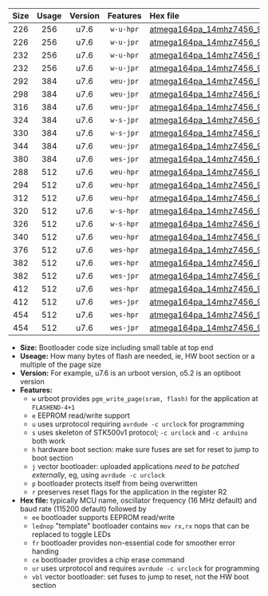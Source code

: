 |Size|Usage|Version|Features|Hex file|
|:-:|:-:|:-:|:-:|:--|
|226|256|u7.6|`w-u-hpr`|[atmega164pa_14mhz7456_9600bps_ur.hex](https://raw.githubusercontent.com/stefanrueger/urboot/main//atmega164pa_14mhz7456_9600bps_ur.hex)|
|226|256|u7.6|`w-u-jpr`|[atmega164pa_14mhz7456_9600bps_ur_vbl.hex](https://raw.githubusercontent.com/stefanrueger/urboot/main//atmega164pa_14mhz7456_9600bps_ur_vbl.hex)|
|232|256|u7.6|`w-u-hpr`|[atmega164pa_14mhz7456_9600bps_lednop_ur.hex](https://raw.githubusercontent.com/stefanrueger/urboot/main//atmega164pa_14mhz7456_9600bps_lednop_ur.hex)|
|232|256|u7.6|`w-u-jpr`|[atmega164pa_14mhz7456_9600bps_lednop_ur_vbl.hex](https://raw.githubusercontent.com/stefanrueger/urboot/main//atmega164pa_14mhz7456_9600bps_lednop_ur_vbl.hex)|
|292|384|u7.6|`weu-jpr`|[atmega164pa_14mhz7456_9600bps_ee_ur_vbl.hex](https://raw.githubusercontent.com/stefanrueger/urboot/main//atmega164pa_14mhz7456_9600bps_ee_ur_vbl.hex)|
|298|384|u7.6|`weu-jpr`|[atmega164pa_14mhz7456_9600bps_ee_lednop_ur_vbl.hex](https://raw.githubusercontent.com/stefanrueger/urboot/main//atmega164pa_14mhz7456_9600bps_ee_lednop_ur_vbl.hex)|
|316|384|u7.6|`weu-jpr`|[atmega164pa_14mhz7456_9600bps_ee_lednop_fr_ur_vbl.hex](https://raw.githubusercontent.com/stefanrueger/urboot/main//atmega164pa_14mhz7456_9600bps_ee_lednop_fr_ur_vbl.hex)|
|324|384|u7.6|`w-s-jpr`|[atmega164pa_14mhz7456_9600bps_vbl.hex](https://raw.githubusercontent.com/stefanrueger/urboot/main//atmega164pa_14mhz7456_9600bps_vbl.hex)|
|330|384|u7.6|`w-s-jpr`|[atmega164pa_14mhz7456_9600bps_lednop_vbl.hex](https://raw.githubusercontent.com/stefanrueger/urboot/main//atmega164pa_14mhz7456_9600bps_lednop_vbl.hex)|
|344|384|u7.6|`weu-jpr`|[atmega164pa_14mhz7456_9600bps_ee_lednop_fr_ce_ur_vbl.hex](https://raw.githubusercontent.com/stefanrueger/urboot/main//atmega164pa_14mhz7456_9600bps_ee_lednop_fr_ce_ur_vbl.hex)|
|380|384|u7.6|`wes-jpr`|[atmega164pa_14mhz7456_9600bps_ee_vbl.hex](https://raw.githubusercontent.com/stefanrueger/urboot/main//atmega164pa_14mhz7456_9600bps_ee_vbl.hex)|
|288|512|u7.6|`weu-hpr`|[atmega164pa_14mhz7456_9600bps_ee_ur.hex](https://raw.githubusercontent.com/stefanrueger/urboot/main//atmega164pa_14mhz7456_9600bps_ee_ur.hex)|
|294|512|u7.6|`weu-hpr`|[atmega164pa_14mhz7456_9600bps_ee_lednop_ur.hex](https://raw.githubusercontent.com/stefanrueger/urboot/main//atmega164pa_14mhz7456_9600bps_ee_lednop_ur.hex)|
|312|512|u7.6|`weu-hpr`|[atmega164pa_14mhz7456_9600bps_ee_lednop_fr_ur.hex](https://raw.githubusercontent.com/stefanrueger/urboot/main//atmega164pa_14mhz7456_9600bps_ee_lednop_fr_ur.hex)|
|320|512|u7.6|`w-s-hpr`|[atmega164pa_14mhz7456_9600bps.hex](https://raw.githubusercontent.com/stefanrueger/urboot/main//atmega164pa_14mhz7456_9600bps.hex)|
|326|512|u7.6|`w-s-hpr`|[atmega164pa_14mhz7456_9600bps_lednop.hex](https://raw.githubusercontent.com/stefanrueger/urboot/main//atmega164pa_14mhz7456_9600bps_lednop.hex)|
|340|512|u7.6|`weu-hpr`|[atmega164pa_14mhz7456_9600bps_ee_lednop_fr_ce_ur.hex](https://raw.githubusercontent.com/stefanrueger/urboot/main//atmega164pa_14mhz7456_9600bps_ee_lednop_fr_ce_ur.hex)|
|376|512|u7.6|`wes-hpr`|[atmega164pa_14mhz7456_9600bps_ee.hex](https://raw.githubusercontent.com/stefanrueger/urboot/main//atmega164pa_14mhz7456_9600bps_ee.hex)|
|382|512|u7.6|`wes-hpr`|[atmega164pa_14mhz7456_9600bps_ee_lednop.hex](https://raw.githubusercontent.com/stefanrueger/urboot/main//atmega164pa_14mhz7456_9600bps_ee_lednop.hex)|
|382|512|u7.6|`wes-jpr`|[atmega164pa_14mhz7456_9600bps_ee_lednop_vbl.hex](https://raw.githubusercontent.com/stefanrueger/urboot/main//atmega164pa_14mhz7456_9600bps_ee_lednop_vbl.hex)|
|412|512|u7.6|`wes-hpr`|[atmega164pa_14mhz7456_9600bps_ee_lednop_fr.hex](https://raw.githubusercontent.com/stefanrueger/urboot/main//atmega164pa_14mhz7456_9600bps_ee_lednop_fr.hex)|
|412|512|u7.6|`wes-jpr`|[atmega164pa_14mhz7456_9600bps_ee_lednop_fr_vbl.hex](https://raw.githubusercontent.com/stefanrueger/urboot/main//atmega164pa_14mhz7456_9600bps_ee_lednop_fr_vbl.hex)|
|454|512|u7.6|`wes-hpr`|[atmega164pa_14mhz7456_9600bps_ee_lednop_fr_ce.hex](https://raw.githubusercontent.com/stefanrueger/urboot/main//atmega164pa_14mhz7456_9600bps_ee_lednop_fr_ce.hex)|
|454|512|u7.6|`wes-jpr`|[atmega164pa_14mhz7456_9600bps_ee_lednop_fr_ce_vbl.hex](https://raw.githubusercontent.com/stefanrueger/urboot/main//atmega164pa_14mhz7456_9600bps_ee_lednop_fr_ce_vbl.hex)|

- **Size:** Bootloader code size including small table at top end
- **Useage:** How many bytes of flash are needed, ie, HW boot section or a multiple of the page size
- **Version:** For example, u7.6 is an urboot version, o5.2 is an optiboot version
- **Features:**
  + `w` urboot provides `pgm_write_page(sram, flash)` for the application at `FLASHEND-4+1`
  + `e` EEPROM read/write support
  + `u` uses urprotocol requiring `avrdude -c urclock` for programming
  + `s` uses skeleton of STK500v1 protocol; `-c urclock` and `-c arduino` both work
  + `h` hardware boot section: make sure fuses are set for reset to jump to boot section
  + `j` vector bootloader: uploaded applications *need to be patched externally*, eg, using `avrdude -c urclock`
  + `p` bootloader protects itself from being overwritten
  + `r` preserves reset flags for the application in the register R2
- **Hex file:** typically MCU name, oscillator frequency (16 MHz default) and baud rate (115200 default) followed by
  + `ee` bootloader supports EEPROM read/write
  + `lednop` "template" bootloader contains `mov rx,rx` nops that can be replaced to toggle LEDs
  + `fr` bootloader provides non-essential code for smoother error handing
  + `ce` bootloader provides a chip erase command
  + `ur` uses urprotocol and requires `avrdude -c urclock` for programming
  + `vbl` vector bootloader: set fuses to jump to reset, not the HW boot section
